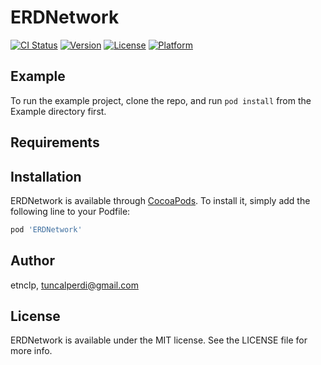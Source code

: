 # ERDNetwork

[![CI Status](https://img.shields.io/travis/etnclp/ERDNetwork.svg?style=flat)](https://travis-ci.org/etnclp/ERDNetwork)
[![Version](https://img.shields.io/cocoapods/v/ERDNetwork.svg?style=flat)](https://cocoapods.org/pods/ERDNetwork)
[![License](https://img.shields.io/cocoapods/l/ERDNetwork.svg?style=flat)](https://cocoapods.org/pods/ERDNetwork)
[![Platform](https://img.shields.io/cocoapods/p/ERDNetwork.svg?style=flat)](https://cocoapods.org/pods/ERDNetwork)

## Example

To run the example project, clone the repo, and run `pod install` from the Example directory first.

## Requirements

## Installation

ERDNetwork is available through [CocoaPods](https://cocoapods.org). To install
it, simply add the following line to your Podfile:

```ruby
pod 'ERDNetwork'
```

## Author

etnclp, tuncalperdi@gmail.com

## License

ERDNetwork is available under the MIT license. See the LICENSE file for more info.
